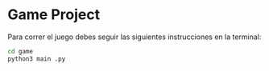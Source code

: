 # Game Project 

Para correr el juego debes seguir las siguientes instrucciones en la terminal:

```sh
cd game
python3 main .py
```